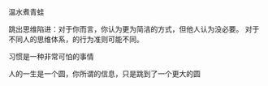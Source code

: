 温水煮青蛙

跳出思维陷进：对于你而言，你认为更为简洁的方式，但他人认为没必要。
对于不同人的思维体系，的行为准则可能不同。

习惯是一种非常可怕的事情

人的一生是一个圆，你所谓的信息，只是跳到了一个更大的圆